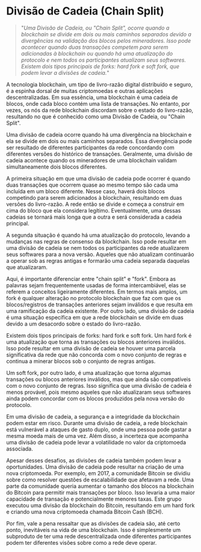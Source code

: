 # Divisão de Cadeia (Chain Split)

>"*Uma Divisão de Cadeia, ou "Chain Split", ocorre quando a blockchain se divide em dois ou mais caminhos separados devido a divergências na validação dos blocos pelos mineradores. Isso pode acontecer quando duas transações competem para serem adicionadas à blockchain ou quando há uma atualização do protocolo e nem todos os participantes atualizam seus softwares. Existem dois tipos principais de forks: hard fork e soft fork, que podem levar a divisões de cadeia.*"

A tecnologia blockchain, um tipo de livro-razão digital distribuído e seguro, é a espinha dorsal de muitas criptomoedas e outras aplicações descentralizadas. Em sua essência, uma blockchain é uma cadeia de blocos, onde cada bloco contém uma lista de transações. No entanto, por vezes, os nós da rede blockchain discordam sobre o estado do livro-razão, resultando no que é conhecido como uma Divisão de Cadeia, ou "Chain Split".

Uma divisão de cadeia ocorre quando há uma divergência na blockchain e ela se divide em dois ou mais caminhos separados. Essa divergência pode ser resultado de diferentes participantes da rede concordando com diferentes versões do histórico de transações. Geralmente, uma divisão de cadeia acontece quando os mineradores de uma blockchain validam simultaneamente dois blocos diferentes.

A primeira situação em que uma divisão de cadeia pode ocorrer é quando duas transações que ocorrem quase ao mesmo tempo são cada uma incluída em um bloco diferente. Nesse caso, haverá dois blocos competindo para serem adicionados à blockchain, resultando em duas versões do livro-razão. A rede então se divide e começa a construir em cima do bloco que ela considera legítimo. Eventualmente, uma dessas cadeias se tornará mais longa que a outra e será considerada a cadeia principal.

A segunda situação é quando há uma atualização do protocolo, levando a mudanças nas regras de consenso da blockchain. Isso pode resultar em uma divisão de cadeia se nem todos os participantes da rede atualizarem seus softwares para a nova versão. Aqueles que não atualizam continuarão a operar sob as regras antigas e formarão uma cadeia separada daquelas que atualizaram.

Aqui, é importante diferenciar entre "chain split" e "fork". Embora as palavras sejam frequentemente usadas de forma intercambiável, elas se referem a conceitos ligeiramente diferentes. Em termos mais amplos, um fork é qualquer alteração no protocolo blockchain que faz com que os blocos/registros de transações anteriores sejam inválidos e que resulta em uma ramificação da cadeia existente. Por outro lado, uma divisão de cadeia é uma situação específica em que a rede blockchain se divide em duas devido a um desacordo sobre o estado do livro-razão.

Existem dois tipos principais de forks: hard fork e soft fork. Um hard fork é uma atualização que torna as transações ou blocos anteriores inválidos. Isso pode resultar em uma divisão de cadeia se houver uma parcela significativa da rede que não concorda com o novo conjunto de regras e continua a minerar blocos sob o conjunto de regras antigas.

Um soft fork, por outro lado, é uma atualização que torna algumas transações ou blocos anteriores inválidos, mas que ainda são compatíveis com o novo conjunto de regras. Isso significa que uma divisão de cadeia é menos provável, pois mesmo aqueles que não atualizaram seus softwares ainda podem concordar com os blocos produzidos pela nova versão do protocolo.

Em uma divisão de cadeia, a segurança e a integridade da blockchain podem estar em risco. Durante uma divisão de cadeia, a rede blockchain está vulnerável a ataques de gasto duplo, onde uma pessoa pode gastar a mesma moeda mais de uma vez. Além disso, a incerteza que acompanha uma divisão de cadeia pode levar a volatilidade no valor da criptomoeda associada.

Apesar desses desafios, as divisões de cadeia também podem levar a oportunidades. Uma divisão de cadeia pode resultar na criação de uma nova criptomoeda. Por exemplo, em 2017, a comunidade Bitcoin se dividiu sobre como resolver questões de escalabilidade que afetavam a rede. Uma parte da comunidade queria aumentar o tamanho dos blocos na blockchain do Bitcoin para permitir mais transações por bloco. Isso levaria a uma maior capacidade de transação e potencialmente menores taxas. Este grupo executou uma divisão da blockchain do Bitcoin, resultando em um hard fork e criando uma nova criptomoeda chamada Bitcoin Cash (BCH).

Por fim, vale a pena ressaltar que as divisões de cadeia são, até certo ponto, inevitáveis na vida de uma blockchain. Isso é simplesmente um subproduto de ter uma rede descentralizada onde diferentes participantes podem ter diferentes visões sobre como a rede deve operar.

